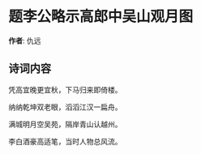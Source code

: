 # 题李公略示高郎中吴山观月图

**作者**: 仇远

## 诗词内容

凭高宜晚更宜秋，下马归来即倚楼。

纳纳乾坤双老眼，滔滔江汉一扁舟。

满城明月空吴苑，隔岸青山认越州。

李白酒豪高适笔，当时人物总风流。

